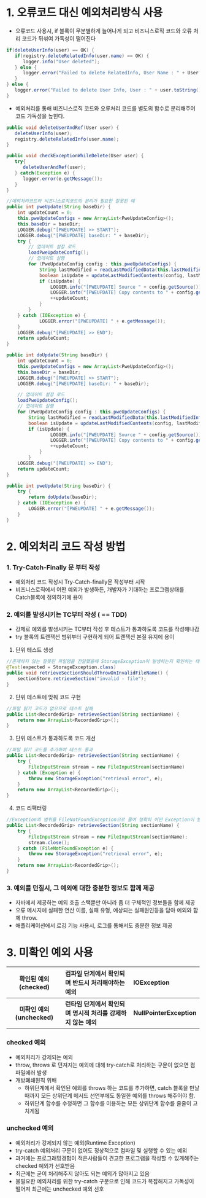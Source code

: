 # 1. 오류코드 대신 예외처리방식 사용
* 오류코드 사용시, if 블록이 무분별하게 늘어나게 되고 비즈니스로직 코드와 오류 처리 코드가 뒤섞여 가독성이 떨어진다
```JAVA
if(deleteUserInfo(user) == OK) {
   if(registry.deleteRelatedInfo(user.name) == OK) {
      logger.info("User deleted");
   } else {
      logger.error("Failed to delete RelatedInfo, User Name : " + User.getName());
   }
} else {
   logger.error("Failed to delete User Info, User : " + user.toString());
}
```
* 예외처리를 통해 비즈니스로직 코드와 오류처리 코드를 별도의 함수로 분리해주어 코드 가독성을 높힌다.
```JAVA
public void deleteUserAndRef(User user) {
   deleteUserInfo(user);
   registry.deleteRelatedInfo(user.name);
}

public void checkExceptionWhileDelete(User user) {
   try{
      deleteUserAndRef(user);
   } catch(Exception e) {
      logger.error(e.getMessage());
   }
}
```
```java
//예외처리코드와 비즈니스로직코드의 분리가 필요한 잘못된 예
public int pweUpdate(String baseDir) {
	int updateCount = 0;
	this.pweUpdateConfigs = new ArrayList<PweUpdateConfig>();
	this.baseDir = baseDir;
	LOGGER.debug("[PWEUPDATE] >> START");
	LOGGER.debug("[PWEUPDATE] baseDir: " + baseDir);
	try {
		// 업데이트 설정 로드
		loadPweUpdateConfig();
		// 업데이트 실행
		for (PweUpdateConfig config : this.pweUpdateConfigs) {
			String lastModified = readLastModifiedData(this.lastModifiedInfoPath, config.getJob());
			boolean isUpdate = updateLastModifiedContents(config, lastModified);
			if (isUpdate) {
				LOGGER.info("[PWEUPDATE] Source " + config.getSource());
				LOGGER.info("[PWEUPDATE] Copy contents to " + config.getDest());
				++updateCount;
			}
		}
	} catch (IOException e) {
			LOGGER.error("[PWEUPDATE] " + e.getMessage());
	}
	LOGGER.debug("[PWEUPDATE] >> END");
	return updateCount;
}
```
```java
public int doUpdate(String baseDir) {
	int updateCount = 0;
	this.pweUpdateConfigs = new ArrayList<PweUpdateConfig>();
	this.baseDir = baseDir;
	LOGGER.debug("[PWEUPDATE] >> START");
	LOGGER.debug("[PWEUPDATE] baseDir: " + baseDir);

	// 업데이트 설정 로드
	loadPweUpdateConfig();
	// 업데이트 실행
	for (PweUpdateConfig config : this.pweUpdateConfigs) {
		String lastModified = readLastModifiedData(this.lastModifiedInfoPath, config.getJob());
		boolean isUpdate = updateLastModifiedContents(config, lastModified);
		if (isUpdate) {
				LOGGER.info("[PWEUPDATE] Source " + config.getSource());
				LOGGER.info("[PWEUPDATE] Copy contents to " + config.getDest());
				++updateCount;
			}
		}
	LOGGER.debug("[PWEUPDATE] >> END");
	return updateCount;
}

public int pweUpdate(String baseDir) {
	try {
		return doUpdate(baseDir);
	} catch (IOException e) {
		LOGGER.error("[PWEUPDATE] " + e.getMessage());
	}
}
```

# 2. 예외처리 코드 작성 방법
### 1. Try-Catch-Finally 문 부터 작성
* 예외처리 코드 작성시 Try-Catch-finally문 작성부터 시작
* 비즈니스로직에서 어떤 예외가 발생하든, 개발자가 기대하는 프로그램상태를 Catch블록에 정의하기에 용이

### 2. 예외를 발생시키는 TC부터 작성 ( == TDD)
* 강제로 예외를 발생시키는 TC부터 작성 후 테스트가 통과하도록 코드를 작성해나감
* try 블록의 트랜잭션 범위부터 구현하게 되어 트랜잭션 본질 유지에 용이
1. 단위 테스트 생성
```java
//존재하지 않는 잘못된 파일명을 전달했을때 StorageException이 발생하는지 확인하는 테스트코드
@Test(expected = StorageException.class)
public void retrieveSectionShouldThrowOnInvalidFileName() {
	sectionStore.retrieveSection("invalid - file");
}
```
   2. 단위 테스트에 맞춰 코드 구현
```java
//파일 읽기 코드가 없으므로 테스트 실패
public List<RecordedGrip> retrieveSection(String sectionName) {
	return new ArrayList<RecordedGrip>();
}
```
   3. 단위 테스트가 통과하도록 코드 개선
```java
//파일 읽기 코드를 추가하여 테스트 통과
public List<RecordedGrip> retrieveSection(String sectionName) {
	try {
		FileInputStream stream = new FileInputStream(sectionName)
	} catch (Exception e) {
		throw new StorageException("retrieval error", e);
	}
	return new ArrayList<RecordedGrip>();
}
```
   4. 코드 리팩터링
```java
//Exception의 범위를 FileNotFoundException으로 줄여 정확히 어떤 Exception이 발생한지 체크
public List<RecordedGrip> retrieveSection(String sectionName) {
	try {
		FileInputStream stream = new FileInputStream(sectionName);
		stream.close();
	} catch (FileNotFoundException e) {
		throw new StorageException("retrieval error", e);
	}
	return new ArrayList<RecordedGrip>();
}
```
### 3. 예외를 던질시, 그 예외에 대한 충분한 정보도 함께 제공
* 자바에서 제공하는 예외 호출 스택뿐만 아니라 좀 더 구체적인 정보들을 함께 제공
* 오류 메시지에 실패한 연산 이름, 실패 유형, 예상되는 실패원인등을 담아 예외와 함께 throw.
* 애플리케이션에서 로깅 기능 사용시, 로그를 통해서도 충분한 정보 제공

# 3. 미확인 예외 사용
|확인된 예외(checked)|컴파일 단계에서 확인되며 반드시 처리해야하는 예외|IOException|
|:------------:|:----------|:----|
|<b>미확인 예외(unchecked)|<b>런타임 단계에서 확인되며 명시적 처리를 강제하지 않는 예외|<b>NullPointerException|

### checked 예외
   * 예외처리가 강제되는 예외
   * throw, throws 로 던져지는 예외에 대해 try-catch로 처리하는 구문이 없으면 컴파일에러 발생
   * 개방폐쇄원칙 위배
      * 하위단계에서 확인된 예외를 throws 하는 코드를 추가하면, catch 블록을 만날때까지 모든 상위단계 메서드 선언부에도 동일한 예외를 throws 해주어야 함.
      * 하위단계 함수를 수정하면 그 함수를 이용하는 모든 상위단계 함수를 줄줄이 고치게됨
### unchecked 예외
   * 예외처리가 강제되지 않는 예외(Runtime Exception)
   * try-catch 예외처리 구문이 없어도 정상적으로 컴파일 및 실행할 수 있는 예외
* 과거에는 프로그래밍경험이 적은사람들이 견고한 프로그램을 작성할 수 있게해주는 checked  예외가 선호받음
* 최근에는 굳이 처리해주지 않아도 되는 예외가 많아지고 있음
* 불필요한 예외처리를 위한 try-catch 구문으로 인해 코드가 복잡해지고 가독성이 떨어져 최근에는 unchecked 예외 선호

<!--stackedit_data:
eyJoaXN0b3J5IjpbLTEzODUzNDg3NjYsMTk4MDI1MDA1MV19
-->
